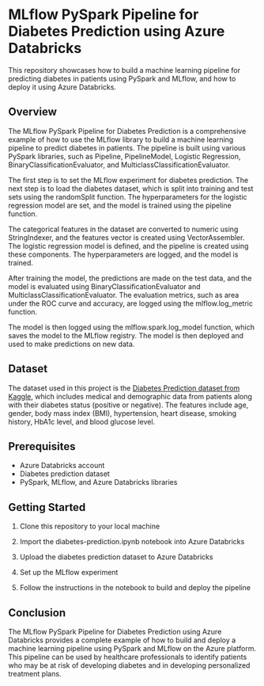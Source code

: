 # MLflow PySpark Pipeline for Diabetes Prediction using Azure Databricks

This repository showcases how to build a machine learning pipeline for predicting diabetes in patients using PySpark and MLflow, and how to deploy it using Azure Databricks.


## Overview

The MLflow PySpark Pipeline for Diabetes Prediction is a comprehensive example of how to use the MLflow library to build a machine learning pipeline to predict diabetes in patients. The pipeline is built using various PySpark libraries, such as Pipeline, PipelineModel, Logistic Regression, BinaryClassificationEvaluator, and MulticlassClassificationEvaluator.

The first step is to set the MLflow experiment for diabetes prediction. The next step is to load the diabetes dataset, which is split into training and test sets using the randomSplit function. The hyperparameters for the logistic regression model are set, and the model is trained using the pipeline function.

The categorical features in the dataset are converted to numeric using StringIndexer, and the features vector is created using VectorAssembler. The logistic regression model is defined, and the pipeline is created using these components. The hyperparameters are logged, and the model is trained.

After training the model, the predictions are made on the test data, and the model is evaluated using BinaryClassificationEvaluator and MulticlassClassificationEvaluator. The evaluation metrics, such as area under the ROC curve and accuracy, are logged using the mlflow.log_metric function.

The model is then logged using the mlflow.spark.log_model function, which saves the model to the MLflow registry. The model is then deployed and used to make predictions on new data.


## Dataset

The dataset used in this project is the [Diabetes Prediction dataset from Kaggle](https://www.kaggle.com/datasets/iammustafatz/diabetes-prediction-dataset), which includes medical and demographic data from patients along with their diabetes status (positive or negative). The features include age, gender, body mass index (BMI), hypertension, heart disease, smoking history, HbA1c level, and blood glucose level.


## Prerequisites

- Azure Databricks account
- Diabetes prediction dataset
- PySpark, MLflow, and Azure Databricks libraries


## Getting Started

1. Clone this repository to your local machine

2. Import the diabetes-prediction.ipynb notebook into Azure Databricks

3. Upload the diabetes prediction dataset to Azure Databricks

4. Set up the MLflow experiment

5. Follow the instructions in the notebook to build and deploy the pipeline


## Conclusion

The MLflow PySpark Pipeline for Diabetes Prediction using Azure Databricks provides a complete example of how to build and deploy a machine learning pipeline using PySpark and MLflow on the Azure platform. This pipeline can be used by healthcare professionals to identify patients who may be at risk of developing diabetes and in developing personalized treatment plans.
